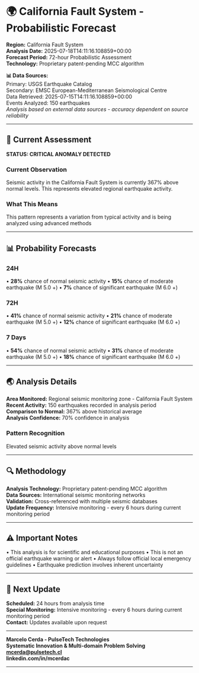 # 🌍 California Fault System - Probabilistic Forecast

**Region:** California Fault System  
**Analysis Date:** 2025-07-18T14:11:16.108859+00:00  
**Forecast Period:** 72-hour Probabilistic Assessment  
**Technology:** Proprietary patent-pending MCC algorithm  

**📊 Data Sources:**  
Primary: USGS Earthquake Catalog  
Secondary: EMSC European-Mediterranean Seismological Centre  
Data Retrieved: 2025-07-15T14:11:16.108859+00:00  
Events Analyzed: 150 earthquakes  
*Analysis based on external data sources - accuracy dependent on source reliability*

---

## 🎯 Current Assessment

**STATUS: CRITICAL ANOMALY DETECTED**

### Current Observation
Seismic activity in the California Fault System is currently 367% above normal levels. This represents elevated regional earthquake activity.

### What This Means
This pattern represents a variation from typical activity and is being analyzed using advanced methods

---

## 📊 Probability Forecasts

### 24H
• **28%** chance of normal seismic activity
• **15%** chance of moderate earthquake (M 5.0 +)
• **7%** chance of significant earthquake (M 6.0 +)

### 72H
• **41%** chance of normal seismic activity
• **21%** chance of moderate earthquake (M 5.0 +)
• **12%** chance of significant earthquake (M 6.0 +)

### 7 Days
• **54%** chance of normal seismic activity
• **31%** chance of moderate earthquake (M 5.0 +)
• **18%** chance of significant earthquake (M 6.0 +)

---

## 🌏 Analysis Details
**Area Monitored:** Regional seismic monitoring zone - California Fault System  
**Recent Activity:** 150 earthquakes recorded in analysis period  
**Comparison to Normal:** 367% above historical average  
**Analysis Confidence:** 70% confidence in analysis  

### Pattern Recognition
Elevated seismic activity above normal levels

---

## 🔍 Methodology
**Analysis Technology:** Proprietary patent-pending MCC algorithm  
**Data Sources:** International seismic monitoring networks  
**Validation:** Cross-referenced with multiple seismic databases  
**Update Frequency:** Intensive monitoring - every 6 hours during current monitoring period  

---

## ⚠️ Important Notes
• This analysis is for scientific and educational purposes
• This is not an official earthquake warning or alert
• Always follow official local emergency guidelines
• Earthquake prediction involves inherent uncertainty

---

## 📅 Next Update
**Scheduled:** 24 hours from analysis time  
**Special Monitoring:** Intensive monitoring - every 6 hours during current monitoring period  
**Contact:** Updates available upon request  

---

**Marcelo Cerda - PulseTech Technologies**  
**Systematic Innovation & Multi-domain Problem Solving**  
**mcerda@pulsetech.cl**  
**linkedin.com/in/mcerdac**

---
